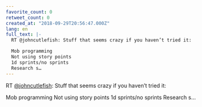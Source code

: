 ```yaml
---
favorite_count: 0
retweet_count: 0
created_at: "2018-09-29T20:56:47.000Z"
lang: en
full_text: |-
  RT @johncutlefish: Stuff that seems crazy if you haven’t tried it:

  Mob programming
  Not using story points
  1d sprints/no sprints
  Research s…
---
```


RT [@johncutlefish](https://twitter.com/johncutlefish): Stuff that seems crazy
if you haven’t tried it:

Mob programming Not using story points 1d sprints/no sprints Research s…

